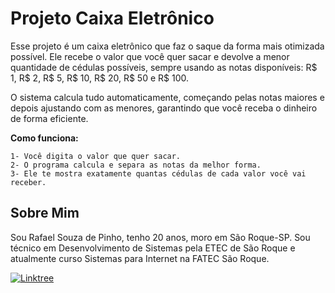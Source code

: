 
# Projeto Caixa Eletrônico

Esse projeto é um caixa eletrônico que faz o saque da forma mais otimizada possível. Ele recebe o valor que você quer sacar e devolve a menor quantidade de cédulas possíveis, sempre usando as notas disponíveis: R$ 1, R$ 2, R$ 5, R$ 10, R$ 20, R$ 50 e R$ 100.

O sistema calcula tudo automaticamente, começando pelas notas maiores e depois ajustando com as menores, garantindo que você receba o dinheiro de forma eficiente.

__Como funciona:__

    1- Você digita o valor que quer sacar.
    2- O programa calcula e separa as notas da melhor forma.
    3- Ele te mostra exatamente quantas cédulas de cada valor você vai receber.





## Sobre Mim

Sou Rafael Souza de Pinho, tenho 20 anos, moro em São Roque-SP. Sou técnico em Desenvolvimento de Sistemas pela ETEC de São Roque e atualmente curso Sistemas para Internet na FATEC São Roque.

[![Linktree](https://img.shields.io/badge/linktree-39E09B?style=for-the-badge&logo=linktree&logoColor=white)](https://linktree.com/rafaelsouzapinho)









